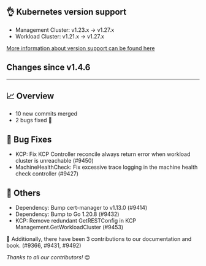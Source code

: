 ## 👌 Kubernetes version support

- Management Cluster: v1.23.x -> v1.27.x
- Workload Cluster: v1.21.x -> v1.27.x

[More information about version support can be found here](https://cluster-api.sigs.k8s.io/reference/versions.html)

## Changes since v1.4.6
---
## :chart_with_upwards_trend: Overview
- 10 new commits merged
- 2 bugs fixed 🐛

## :bug: Bug Fixes
- KCP: Fix KCP Controller reconcile always return error when workload cluster is unreachable (#9450)
- MachineHealthCheck: Fix excessive trace logging in the machine health check controller (#9427)

## :seedling: Others
- Dependency: Bump cert-manager to v1.13.0 (#9414)
- Dependency: Bump to Go 1.20.8 (#9432)
- KCP: Remove redundant GetRESTConfig in KCP Management.GetWorkloadCluster (#9453)

:book: Additionally, there have been 3 contributions to our documentation and book. (#9366, #9431, #9492) 


_Thanks to all our contributors!_ 😊
